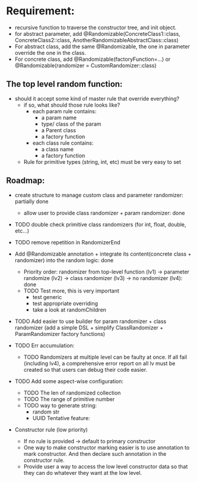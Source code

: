 

# Requirement:
 - recursive function to traverse the constructor tree, and init object.
 - for abstract parameter, add @Randomizable(ConcreteClass1::class, ConcreteClass2::class, AnotherRandomizableAbstractClass::class)
 - For abstract class, add the same @Randomizable, the one in parameter override the one in the class.
 - For concrete class, add @Randomizable(factoryFunction=...) or @Randomizable(randomizer = CustomRandomizer::class)

## The top level random function:
- should it accept some kind of master rule that override everything?
     - if so, what should those rule looks like?
         - each param rule contains:
             - a param name
             - type/ class of the param
             - a Parent class
             - a factory function
         - each class rule contains:
             - a class name
             - a factory function
    - Rule for primitive types (string, int, etc) must be very easy to set         
    
## Roadmap:
- create structure to manage custom class and parameter randomizer: partially done
  - allow user to provide class randomizer + param randomizer: done
- TODO double check primitive class randomizers (for int, float, double, etc...)
- TODO remove repetition in RandomizerEnd

- Add @Randomizable annotation + integrate its content(concrete class + randomizer) into the random logic: done
  - Priority order: randomizer from top-level function (lv1) -> parameter randomize (lv2) -> class randomizer (lv3) -> no randomizer (lv4): done
  - TODO Test more, this is very important
    - test generic
    - test appropriate overriding
    - take a look at randomChildren
- TODO Add easier to use builder for param randomizer + class randomizer (add a simple DSL + simplify ClassRandomizer + ParamRandomizer factory functions)
- TODO Err accumulation:
  - TODO Randomizers at multiple level can be faulty at once. If all fail (including lv4), a comprehensive error report on all lv must be created so that users can debug their code easier.
- TODO Add some aspect-wise configuration:
  - TODO The len of randomized collection
  - TODO The range of primitive number
  - TODO way to generate string:
    - random str
    - UUID
Tentative feature:
- Constructor rule (low priority)
  - If no rule is provided -> default to primary constructor
  - One way to make constructor marking easier is to use annotation to mark constructor. And then declare such annotation in the constructor rule.
  - Provide user a way to access the low level constructor data so that they can do whatever they want at the low level.
    
